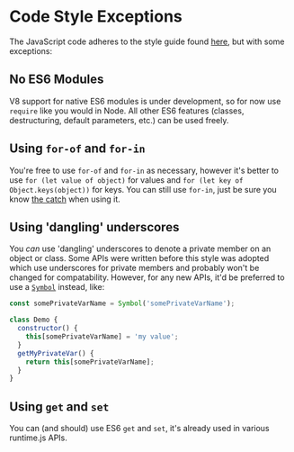 # Code Style Exceptions

The JavaScript code adheres to the style guide found [here](https://github.com/airbnb/javascript), but with some exceptions:

## No ES6 Modules

V8 support for native ES6 modules is under development, so for now use `require` like you would in Node.
All other ES6 features (classes, destructuring, default parameters, etc.) can be used freely.

## Using `for-of` and `for-in`

You're free to use `for-of` and `for-in` as necessary, however it's better to use `for (let value of object)` for values and `for (let key of Object.keys(object))` for keys.
You can still use `for-in`, just be sure you know [the catch](https://developer.mozilla.org/en-US/docs/Web/JavaScript/Reference/Statements/for...in#Iterating_over_own_properties_only) when using it.

## Using 'dangling' underscores

You *can* use 'dangling' underscores to denote a private member on an object or class.
Some APIs were written before this style was adopted which use underscores for private members and probably won't be changed for compatability.
However, for any new APIs, it'd be preferred to use a [`Symbol`](https://developer.mozilla.org/en-US/docs/Web/JavaScript/Reference/Global_Objects/Symbol) instead, like:

```js
const somePrivateVarName = Symbol('somePrivateVarName');

class Demo {
  constructor() {
    this[somePrivateVarName] = 'my value';
  }
  getMyPrivateVar() {
    return this[somePrivateVarName];
  }
}
```

## Using `get` and `set`

You can (and should) use ES6 `get` and `set`, it's already used in various runtime.js APIs.
